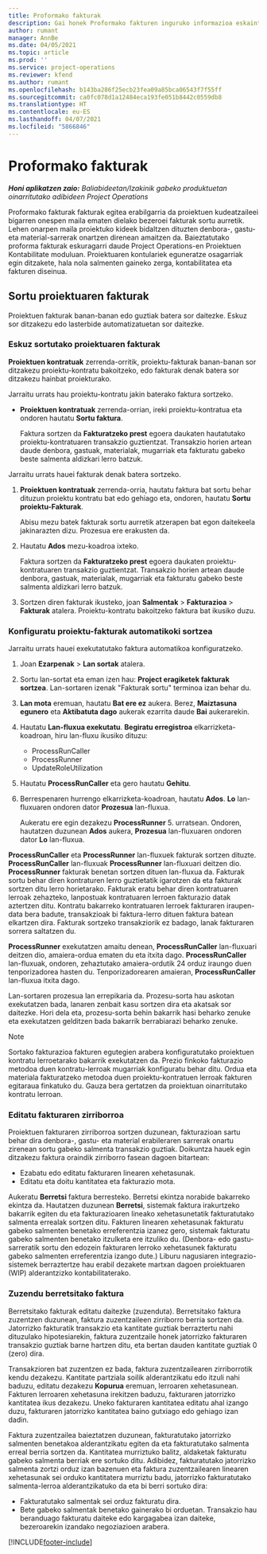 ```yaml
---
title: Proformako fakturak
description: Gai honek Proformako fakturen inguruko informazioa eskaintzen du Project Operations-en.
author: rumant
manager: AnnBe
ms.date: 04/05/2021
ms.topic: article
ms.prod: ''
ms.service: project-operations
ms.reviewer: kfend
ms.author: rumant
ms.openlocfilehash: b143ba286f25ecb23fea09a85bca06543f7f55ff
ms.sourcegitcommit: ca0fc078d1a12484eca193fe051b8442c0559db8
ms.translationtype: HT
ms.contentlocale: eu-ES
ms.lasthandoff: 04/07/2021
ms.locfileid: "5866846"
---
```

# <a name="proforma-invoices"></a>Proformako fakturak

_**Honi aplikatzen zaio:** Baliabideetan/Izakinik gabeko produktuetan oinarritutako adibideen Project Operations_

Proformako fakturak fakturak egitea erabilgarria da proiektuen kudeatzaileei bigarren onespen maila ematen dielako bezeroei fakturak sortu aurretik. Lehen onarpen maila proiektuko kideek bidaltzen dituzten denbora-, gastu- eta material-sarrerak onartzen direnean amaitzen da. Baieztatutako proforma fakturak eskuragarri daude Project Operations-en Proiektuen Kontabilitate moduluan. Proiektuaren kontulariek eguneratze osagarriak egin ditzakete, hala nola salmenten gaineko zerga, kontabilitatea eta fakturen diseinua.


## <a name="creating-project-invoices"></a>Sortu proiektuaren fakturak

Proiektuen fakturak banan-banan edo guztiak batera sor daitezke. Eskuz sor ditzakezu edo lasterbide automatizatuetan sor daitezke.

### <a name="manually-create-project-invoices"></a>Eskuz sortutako proiektuaren fakturak 

**Proiektuen kontratuak** zerrenda-orritik, proiektu-fakturak banan-banan sor ditzakezu proiektu-kontratu bakoitzeko, edo fakturak denak batera sor ditzakezu hainbat proiekturako.

Jarraitu urrats hau proiektu-kontratu jakin baterako faktura sortzeko.

- **Proiektuen kontratuak** zerrenda-orrian, ireki proiektu-kontratua eta ondoren hautatu **Sortu faktura**.

    Faktura sortzen da **Fakturatzeko prest** egoera daukaten hautatutako proiektu-kontratuaren transakzio guztientzat. Transakzio horien artean daude denbora, gastuak, materialak, mugarriak eta fakturatu gabeko beste salmenta aldizkari lerro batzuk.

Jarraitu urrats hauei fakturak denak batera sortzeko.

1. **Proiektuen kontratuak** zerrenda-orria, hautatu faktura bat sortu behar dituzun proiektu kontratu bat edo gehiago eta, ondoren, hautatu **Sortu proiektu-Fakturak**.

    Abisu mezu batek fakturak sortu aurretik atzerapen bat egon daitekeela jakinarazten dizu. Prozesua ere erakusten da.

2. Hautatu **Ados** mezu-koadroa ixteko.

    Faktura sortzen da **Fakturatzeko prest** egoera daukaten proiektu-kontratuaren transakzio guztientzat. Transakzio horien artean daude denbora, gastuak, materialak, mugarriak eta fakturatu gabeko beste salmenta aldizkari lerro batzuk.

3. Sortzen diren fakturak ikusteko, joan **Salmentak** \> **Fakturazioa** \> **Fakturak** atalera. Proiektu-kontratu bakoitzeko faktura bat ikusiko duzu.

### <a name="set-up-automated-creation-of-project-invoices"></a>Konfiguratu proiektu-fakturak automatikoki sortzea 

Jarraitu urrats hauei exekutatutako faktura automatikoa konfiguratzeko.

1. Joan **Ezarpenak** \> **Lan sortak** atalera.
2. Sortu lan-sortat eta eman izen hau: **Project eragiketek fakturak sortzea**. Lan-sortaren izenak "Fakturak sortu" terminoa izan behar du.
3. **Lan mota** eremuan, hautatu **Bat ere ez** aukera. Berez, **Maiztasuna egunero** eta **Aktibatuta dago** aukerak ezarrita daude **Bai** aukerarekin.
4. Hautatu **Lan-fluxua exekutatu**. **Begiratu erregistroa** elkarrizketa-koadroan, hiru lan-fluxu ikusiko dituzu:

    - ProcessRunCaller
    - ProcessRunner
    - UpdateRoleUtilization

5. Hautatu **ProcessRunCaller** eta gero hautatu **Gehitu**.
6. Berrespenaren hurrengo elkarrizketa-koadroan, hautatu **Ados**. **Lo** lan-fluxuaren ondoren dator **Prozesua** lan-fluxua.

    Aukeratu ere egin dezakezu **ProcessRunner** 5. urratsean. Ondoren, hautatzen duzunean **Ados** aukera, **Prozesua** lan-fluxuaren ondoren dator **Lo** lan-fluxua.

**ProcessRunCaller** eta **ProcessRunner** lan-fluxuek fakturak sortzen dituzte. **ProcessRunCaller** lan-fluxuak **ProcessRunner** lan-fluxuari deitzen dio. **ProcessRunner** fakturak benetan sortzen dituen lan-fluxua da. Fakturak sortu behar diren kontraturen lerro guztietatik igarotzen da eta fakturak sortzen ditu lerro horietarako. Fakturak eratu behar diren kontratuaren lerroak zehazteko, lanpostuak kontratuaren lerroen fakturazio datak aztertzen ditu. Kontratu bakarreko kontratuaren lerroek fakturaren iraupen-data bera badute, transakzioak bi faktura-lerro dituen faktura batean elkartzen dira. Fakturak sortzeko transakziorik ez badago, lanak fakturaren sorrera saltatzen du.

**ProcessRunner** exekutatzen amaitu denean, **ProcessRunCaller** lan-fluxuari deitzen dio, amaiera-ordua ematen du eta itxita dago. **ProcessRunCaller** lan-fluxuak, ondoren, zehaztutako amaiera-ordutik 24 orduz iraungo duen tenporizadorea hasten du. Tenporizadorearen amaieran, **ProcessRunCaller** lan-fluxua itxita dago.

Lan-sortaren prozesua lan errepikaria da. Prozesu-sorta hau askotan exekutatzen bada, lanaren zenbait kasu sortzen dira eta akatsak sor daitezke. Hori dela eta, prozesu-sorta behin bakarrik hasi beharko zenuke eta exekutatzen gelditzen bada bakarrik berrabiarazi beharko zenuke.

> [!NOTE]
> Sortako fakturazioa fakturen egutegien arabera konfiguratutako proiektuen kontratu lerroetarako bakarrik exekutatzen da. Prezio finkoko fakturazio metodoa duen kontratu-lerroak mugarriak konfiguratu behar ditu. Ordua eta materiala fakturatzeko metodoa duen proiektu-kontratuen lerroak fakturen egitaraua finkatuko du. Gauza bera gertatzen da proiektuan oinarritutako kontratu lerroan.      
 
### <a name="edit-a-draft-invoice"></a>Editatu fakturaren zirriborroa

Proiektuen fakturaren zirriborroa sortzen duzunean, fakturazioan sartu behar dira denbora-, gastu- eta material erabileraren sarrerak onartu zirenean sortu gabeko salmenta transakzio guztiak. Doikuntza hauek egin ditzakezu faktura oraindik zirriborro fasean dagoen bitartean:

- Ezabatu edo editatu fakturaren linearen xehetasunak.
- Editatu eta doitu kantitatea eta fakturazio mota.

Aukeratu **Berretsi** faktura berresteko. Berretsi ekintza norabide bakarreko ekintza da. Hautatzen duzunean **Berretsi**, sistemak faktura irakurtzeko bakarrik egiten du eta fakturazioaren lineako xehetasunetatik fakturatutako salmenta errealak sortzen ditu. Fakturen linearen xehetasunak fakturatu gabeko salmenten benetako erreferentzia izanez gero, sistemak fakturatu gabeko salmenten benetako itzulketa ere itzuliko du. (Denbora- edo gastu-sarreratik sortu den edozein fakturaren lerroko xehetasunek fakturatu gabeko salmenten erreferentzia izango dute.) Liburu nagusiaren integrazio-sistemek berraztertze hau erabil dezakete martxan dagoen proiektuaren (WIP) alderantzizko kontabilitaterako.

### <a name="correct-a-confirmed-invoice"></a>Zuzendu berretsitako faktura

Berretsitako fakturak editatu daitezke (zuzenduta). Berretsitako faktura zuzentzen duzunean, faktura zuzentzaileen zirriborro berria sortzen da. Jatorrizko fakturatik transakzio eta kantitate guztiak berraztertu nahi dituzulako hipotesiarekin, faktura zuzentzaile honek jatorrizko fakturaren transakzio guztiak barne hartzen ditu, eta bertan dauden kantitate guztiak 0 (zero) dira.

Transakzioren bat zuzentzen ez bada, faktura zuzentzailearen zirriborrotik kendu dezakezu. Kantitate partziala soilik alderantzikatu edo itzuli nahi baduzu, editatu dezakezu **Kopurua** eremuan, lerroaren xehetasunean. Fakturen lerroaren xehetasuna irekitzen baduzu, fakturaren jatorrizko kantitatea ikus dezakezu. Uneko fakturaren kantitatea editatu ahal izango duzu, fakturaren jatorrizko kantitatea baino gutxiago edo gehiago izan dadin.

Faktura zuzentzailea baieztatzen duzunean, fakturatutako jatorrizko salmenten benetakoa alderantzikatu egiten da eta fakturatutako salmenta erreal berria sortzen da. Kantitatea murriztuko balitz, aldaketak fakturatu gabeko salmenta berriak ere sortuko ditu. Adibidez, fakturatutako jatorrizko salmenta zortzi orduz izan bazenuen eta faktura zuzentzailearen linearen xehetasunak sei orduko kantitatera murriztu badu, jatorrizko fakturatutako salmenta-lerroa alderantzikatuko da eta bi berri sortuko dira:

- Fakturatutako salmentak sei orduz fakturatu dira.
- Bete gabeko salmentak benetako gainerako bi orduetan. Transakzio hau beranduago fakturatu daiteke edo kargagabea izan daiteke, bezeroarekin izandako negoziazioen arabera.


[!INCLUDE[footer-include](../includes/footer-banner.md)]
